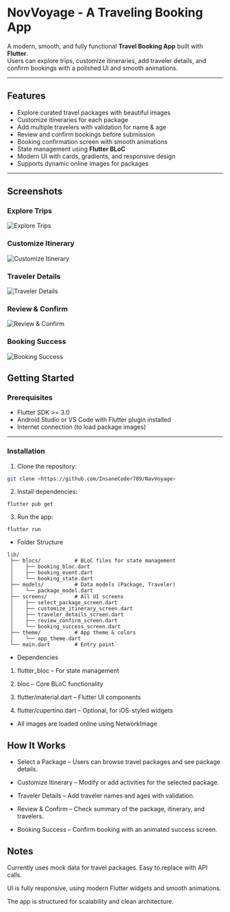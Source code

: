 # NovVoyage - A Traveling Booking App 

A modern, smooth, and fully functional **Travel Booking App** built with **Flutter**.  
Users can explore trips, customize itineraries, add traveler details, and confirm bookings with a polished UI and smooth animations.

---

## Features

- Explore curated travel packages with beautiful images
- Customize itineraries for each package
- Add multiple travelers with validation for name & age
- Review and confirm bookings before submission
- Booking confirmation screen with smooth animations
- State management using **Flutter BLoC**
- Modern UI with cards, gradients, and responsive design
- Supports dynamic online images for packages

---

## Screenshots

### Explore Trips
![Explore Trips](screenshots/explore_trips.png)

### Customize Itinerary
![Customize Itinerary](screenshots/customize_itinerary.png)

### Traveler Details
![Traveler Details](screenshots/traveler_details.png)

### Review & Confirm
![Review & Confirm](screenshots/review_confirm.png)

### Booking Success
![Booking Success](screenshots/booking_success.png)

## Getting Started

### Prerequisites

- Flutter SDK >= 3.0  
- Android Studio or VS Code with Flutter plugin installed  
- Internet connection (to load package images)

---

### Installation

1. Clone the repository:

```bash
git clone <https://github.com/InsaneCoder789/NavVoyage>
```

2. Install dependencies:

```flutter pub get```

3. Run the app:

```flutter run```

- Folder Structure

```
lib/
 ├── blocs/           # BLoC files for state management
 │    ├── booking_bloc.dart
 │    ├── booking_event.dart
 │    └── booking_state.dart
 ├── models/          # Data models (Package, Traveler)
 │    └── package_model.dart
 ├── screens/         # All UI screens
 │    ├── select_package_screen.dart
 │    ├── customize_itinerary_screen.dart
 │    ├── traveler_details_screen.dart
 │    ├── review_confirm_screen.dart
 │    └── booking_success_screen.dart
 ├── theme/           # App theme & colors
 │    └── app_theme.dart
 └── main.dart        # Entry point`
 ```

- Dependencies

1. flutter_bloc – For state management

2. bloc – Core BLoC functionality

3. flutter/material.dart – Flutter UI components

4. flutter/cupertino.dart – Optional, for iOS-styled widgets

- All images are loaded online using NetworkImage

## How It Works

- Select a Package – Users can browse travel packages and see package details.

- Customize Itinerary – Modify or add activities for the selected package.

- Traveler Details – Add traveler names and ages with validation.

- Review & Confirm – Check summary of the package, itinerary, and travelers.

- Booking Success – Confirm booking with an animated success screen.

## Notes

Currently uses mock data for travel packages. Easy to replace with API calls.

UI is fully responsive, using modern Flutter widgets and smooth animations.

The app is structured for scalability and clean architecture.
